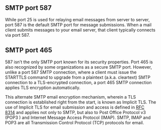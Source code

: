 ## SMTP port 587

While port 25 is used for relaying email messages from server to server, port 587 is the default SMTP port for message submissions. When a mail client submits messages to your email server, that client typically connects via port 587.

## SMTP port 465

587 isn’t the only SMTP port known for its security properties. Port 465 is also recognized by some organizations as a secure SMTP port. However, unlike a port 587 SMTP connection, where a client must issue the STARTTLS command to upgrade from a plaintext (a.k.a. cleartext) SMTP connection to a TLS-encrypted connection, a port 465 SMTP connection applies TLS encryption automatically.

This alternate SMTP email encryption mechanism, wherein a TLS connection is established right from the start, is known as Implicit TLS. The use of Implicit TLS for email submission and access is defined in [RFC 8314](https://datatracker.ietf.org/doc/html/rfc8314) and applies not only to SMTP, but also to Post Office Protocol v3 (POP3 ) and Internet Message Access Protocol (IMAP). SMTP, IMAP and POP3 are all Transmission Control Protocol (TCP) protocols for email.